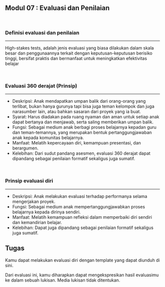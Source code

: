 ## Modul 07 : Evaluasi dan Penilaian

<br/>

### Definisi evaluasi dan penilaian
---
High-stakes tests, adalah jenis evaluasi yang biasa dilakukan dalam skala besar dan penggunaannya terkait dengan keputusan-keputusan berisiko tinggi, bersifat praktis dan bermanfaat untuk meningkatkan efektivitas belajar

<br/>

### Evaluasi 360 derajat (Prinsip)
---
- Deskripsi: Anak mendapatkan umpan balik dari orang-orang yang terlibat, bukan hanya gurunya tapi bisa juga teman kelompok dan juga narasumber lain, atau bahkan sasaran dari proyek yang ia buat.
- Syarat: Harus diadakan pada ruang nyaman dan aman untuk setiap anak dapat bertanya dan menjawab, serta saling memberikan umpan balik.
- Fungsi: Sebagai medium anak berbagi proses belajarnya kepadan guru dan teman-temannya, yang merupakan bentuk pertanggungjawaban anak kepada komunitas belajarnya.
- Manfaat: Melatih kepercayaan diri, kemampuan presentasi, dan berargumen.
- Kelebihan: Dari sudut pandang asesmen, evaluasi 360 derajat dapat dipandang sebagai penilaian formatif sekaligus juga sumatif.

<br/>

### Prinsip evaluasi diri
---
  - Deskripsi: Anak melakukan evaluasi terhadap performanya selama mengerjakan proyek.
  - Fungsi: Sebagai medium anak mempertanggungjawabkan proses belajarnya kepada dirinya sendiri.
  - Manfaat: Melatih kemampuan refleksi dalam memperbaiki diri sendiri dan kemandirian belajar.
  - Kelebihan: Dapat juga dipandang sebagai penilaian formatif sekaligus juga sumatif.


## Tugas

Kamu dapat melakukan evaluasi diri dengan template yang dapat diunduh di sini.

Dari evaluasi ini, kamu diharapkan dapat mengekspresikan hasil evaluasimu ke dalam sebuah lukisan. Media lukisan tidak ditentukan.
